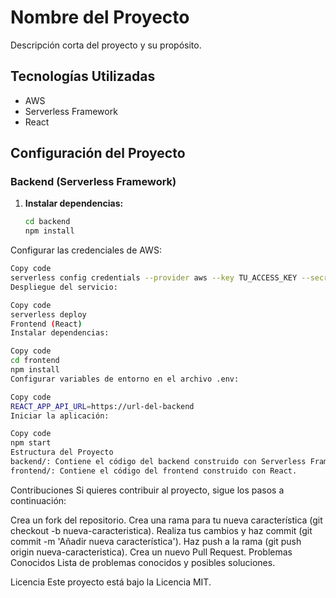 # Nombre del Proyecto

Descripción corta del proyecto y su propósito.

## Tecnologías Utilizadas

- AWS
- Serverless Framework
- React

## Configuración del Proyecto

### Backend (Serverless Framework)

1. **Instalar dependencias:**

   ```bash
   cd backend
   npm install

   ```
   
Configurar las credenciales de AWS:

 ```bash
Copy code
serverless config credentials --provider aws --key TU_ACCESS_KEY --secret TU_SECRET_KEY
Despliegue del servicio:
```
 ```bash
Copy code
serverless deploy
Frontend (React)
Instalar dependencias:
```
 ```bash
Copy code
cd frontend
npm install
Configurar variables de entorno en el archivo .env:
```
 ```bash
Copy code
REACT_APP_API_URL=https://url-del-backend
Iniciar la aplicación:
```
 ```bash
Copy code
npm start
Estructura del Proyecto
backend/: Contiene el código del backend construido con Serverless Framework.
frontend/: Contiene el código del frontend construido con React.
```
Contribuciones
Si quieres contribuir al proyecto, sigue los pasos a continuación:

Crea un fork del repositorio.
Crea una rama para tu nueva característica (git checkout -b nueva-caracteristica).
Realiza tus cambios y haz commit (git commit -m 'Añadir nueva característica').
Haz push a la rama (git push origin nueva-caracteristica).
Crea un nuevo Pull Request.
Problemas Conocidos
Lista de problemas conocidos y posibles soluciones.

Licencia
Este proyecto está bajo la Licencia MIT.
